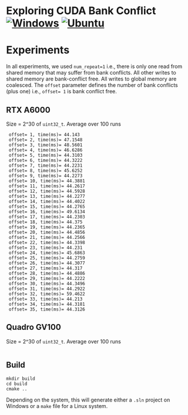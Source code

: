 # Exploring CUDA Bank Conflict [![Windows](https://github.com/Ahdhn/BankConflict/actions/workflows/Windows.yml/badge.svg)](https://github.com/Ahdhn/BankConflict/actions/workflows/Windows.yml) [![Ubuntu](https://github.com/Ahdhn/BankConflict/actions/workflows/Ubuntu.yml/badge.svg)](https://github.com/Ahdhn/BankConflict/actions/workflows/Ubuntu.yml)

# Experiments 
In all experiments, we used `num_repeat=1` i.e., there is only one read from shared memory that may suffer from bank conflicts. All other writes to shared memory are bank-conflict free. All writes to global memory are coalesced. The `offset` parameter defines the number of bank conflicts (plus one) i.e., `offset= 1` is bank conflict free. 

## RTX A6000
Size = 2^30 of `uint32_t`. Average over 100 runs 

``` 
 offset= 1, time(ms)= 44.143
 offset= 2, time(ms)= 47.1548
 offset= 3, time(ms)= 48.5601
 offset= 4, time(ms)= 46.6286
 offset= 5, time(ms)= 44.3103
 offset= 6, time(ms)= 44.3222
 offset= 7, time(ms)= 44.2231
 offset= 8, time(ms)= 45.6252
 offset= 9, time(ms)= 44.2273
 offset= 10, time(ms)= 44.3881
 offset= 11, time(ms)= 44.2617
 offset= 12, time(ms)= 44.5928
 offset= 13, time(ms)= 44.2277
 offset= 14, time(ms)= 44.4022
 offset= 15, time(ms)= 44.2765
 offset= 16, time(ms)= 49.6134
 offset= 17, time(ms)= 44.2303
 offset= 18, time(ms)= 44.375
 offset= 19, time(ms)= 44.2365
 offset= 20, time(ms)= 44.4856
 offset= 21, time(ms)= 44.2566
 offset= 22, time(ms)= 44.3398
 offset= 23, time(ms)= 44.231
 offset= 24, time(ms)= 45.6863
 offset= 25, time(ms)= 44.2759
 offset= 26, time(ms)= 44.3077
 offset= 27, time(ms)= 44.317
 offset= 28, time(ms)= 44.4886
 offset= 29, time(ms)= 44.2222
 offset= 30, time(ms)= 44.3496
 offset= 31, time(ms)= 44.2922
 offset= 32, time(ms)= 59.4622
 offset= 33, time(ms)= 44.213
 offset= 34, time(ms)= 44.3181
 offset= 35, time(ms)= 44.3126
``` 

## Quadro GV100
Size = 2^30 of `uint32_t`. Average over 100 runs 
```

```

## Build 

```
mkdir build
cd build 
cmake ..
```

Depending on the system, this will generate either a `.sln` project on Windows or a `make` file for a Linux system. 
